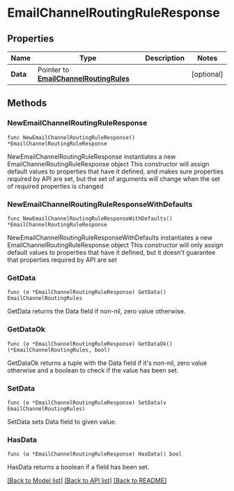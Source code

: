 # EmailChannelRoutingRuleResponse

## Properties

Name | Type | Description | Notes
------------ | ------------- | ------------- | -------------
**Data** | Pointer to [**EmailChannelRoutingRules**](EmailChannelRoutingRules.md) |  | [optional] 

## Methods

### NewEmailChannelRoutingRuleResponse

`func NewEmailChannelRoutingRuleResponse() *EmailChannelRoutingRuleResponse`

NewEmailChannelRoutingRuleResponse instantiates a new EmailChannelRoutingRuleResponse object
This constructor will assign default values to properties that have it defined,
and makes sure properties required by API are set, but the set of arguments
will change when the set of required properties is changed

### NewEmailChannelRoutingRuleResponseWithDefaults

`func NewEmailChannelRoutingRuleResponseWithDefaults() *EmailChannelRoutingRuleResponse`

NewEmailChannelRoutingRuleResponseWithDefaults instantiates a new EmailChannelRoutingRuleResponse object
This constructor will only assign default values to properties that have it defined,
but it doesn't guarantee that properties required by API are set

### GetData

`func (o *EmailChannelRoutingRuleResponse) GetData() EmailChannelRoutingRules`

GetData returns the Data field if non-nil, zero value otherwise.

### GetDataOk

`func (o *EmailChannelRoutingRuleResponse) GetDataOk() (*EmailChannelRoutingRules, bool)`

GetDataOk returns a tuple with the Data field if it's non-nil, zero value otherwise
and a boolean to check if the value has been set.

### SetData

`func (o *EmailChannelRoutingRuleResponse) SetData(v EmailChannelRoutingRules)`

SetData sets Data field to given value.

### HasData

`func (o *EmailChannelRoutingRuleResponse) HasData() bool`

HasData returns a boolean if a field has been set.


[[Back to Model list]](../README.md#documentation-for-models) [[Back to API list]](../README.md#documentation-for-api-endpoints) [[Back to README]](../README.md)


